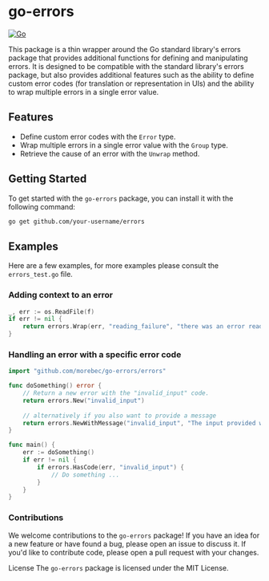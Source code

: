 # go-errors
[![Go](https://github.com/Morebec/go-errors/actions/workflows/go.yml/badge.svg?branch=main)](https://github.com/Morebec/go-errors/actions/workflows/go.yml)

This package is a thin wrapper around the Go standard library's errors 
package that provides additional functions for defining and manipulating errors. It is designed to be compatible with 
the standard library's errors package, but also provides additional features such as the ability to define custom error 
codes (for translation or representation in UIs) and the ability to wrap multiple errors in a single error value.

## Features
- Define custom error codes with the `Error` type.
- Wrap multiple errors in a single error value with the `Group` type.
- Retrieve the cause of an error with the `Unwrap` method.

## Getting Started
To get started with the `go-errors` package, you can install it with the following command:

```bash
go get github.com/your-username/errors
```

## Examples 
Here are a few examples, for more examples please consult the `errors_test.go` file.
### Adding context to an error
```go
_, err := os.ReadFile(f)
if err != nil {
	return errors.Wrap(err, "reading_failure", "there was an error reading the file")
}
```



### Handling an error with a specific error code
```go
import "github.com/morebec/go-errors/errors"

func doSomething() error {
	// Return a new error with the "invalid_input" code.
	return errors.New("invalid_input")
	
	// alternatively if you also want to provide a message
	return errors.NewWithMessage("invalid_input", "The input provided was invalid.")
}

func main() {
	err := doSomething()
	if err != nil {
		if errors.HasCode(err, "invalid_input") {
		    // Do something ...
        }
	}
}
```


### Contributions
We welcome contributions to the `go-errors` package! If you have an idea for a new feature or have found a bug, 
please open an issue to discuss it. If you'd like to contribute code, please open a pull request with your changes.

License
The `go-errors` package is licensed under the MIT License.